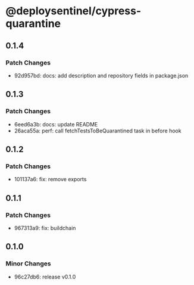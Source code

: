# @deploysentinel/cypress-quarantine

## 0.1.4

### Patch Changes

- 92d957bd: docs: add description and repository fields in package.json

## 0.1.3

### Patch Changes

- 6eed6a3b: docs: update README
- 26aca55a: perf: call fetchTestsToBeQuarantined task in before hook

## 0.1.2

### Patch Changes

- 101137a6: fix: remove exports

## 0.1.1

### Patch Changes

- 967313a9: fix: buildchain

## 0.1.0

### Minor Changes

- 96c27db6: release v0.1.0
